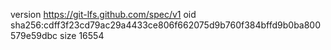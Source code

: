 version https://git-lfs.github.com/spec/v1
oid sha256:cdff3f23cd79ac29a4433ce806f662075d9b760f384bffd9b0ba800579e59dbc
size 16554
